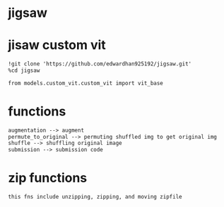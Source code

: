 # jigsaw

# jisaw custom vit
```markdown
!git clone 'https://github.com/edwardhan925192/jigsaw.git'
%cd jigsaw

from models.custom_vit.custom_vit import vit_base
```

# functions
```markdown
augmentation --> augment
permute_to_original --> permuting shuffled img to get original img
shuffle --> shuffling original image
submission --> submission code
```

# zip functions
```markdown
this fns include unzipping, zipping, and moving zipfile
```
